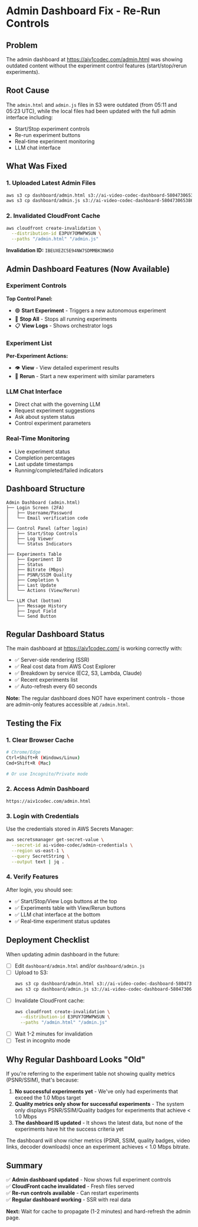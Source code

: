 # Admin Dashboard Fix - Re-Run Controls

## Problem

The admin dashboard at https://aiv1codec.com/admin.html was showing outdated content without the experiment control features (start/stop/rerun experiments).

## Root Cause

The `admin.html` and `admin.js` files in S3 were outdated (from 05:11 and 05:23 UTC), while the local files had been updated with the full admin interface including:
- Start/Stop experiment controls
- Re-run experiment buttons
- Real-time experiment monitoring
- LLM chat interface

## What Was Fixed

### 1. Uploaded Latest Admin Files

```bash
aws s3 cp dashboard/admin.html s3://ai-video-codec-dashboard-580473065386/admin.html
aws s3 cp dashboard/admin.js s3://ai-video-codec-dashboard-580473065386/admin.js
```

### 2. Invalidated CloudFront Cache

```bash
aws cloudfront create-invalidation \
  --distribution-id E3PUY7OMWPWSUN \
  --paths "/admin.html" "/admin.js"
```

**Invalidation ID:** `IBEUXEZC5E94NW7SDMMBK3NWSO`

## Admin Dashboard Features (Now Available)

### Experiment Controls

**Top Control Panel:**
- 🟢 **Start Experiment** - Triggers a new autonomous experiment
- 🔴 **Stop All** - Stops all running experiments
- 📋 **View Logs** - Shows orchestrator logs

### Experiment List

**Per-Experiment Actions:**
- 👁️ **View** - View detailed experiment results
- 🔄 **Rerun** - Start a new experiment with similar parameters

### LLM Chat Interface

- Direct chat with the governing LLM
- Request experiment suggestions
- Ask about system status
- Control experiment parameters

### Real-Time Monitoring

- Live experiment status
- Completion percentages
- Last update timestamps
- Running/completed/failed indicators

## Dashboard Structure

```
Admin Dashboard (admin.html)
├── Login Screen (2FA)
│   ├── Username/Password
│   └── Email verification code
│
├── Control Panel (after login)
│   ├── Start/Stop Controls
│   ├── Log Viewer
│   └── Status Indicators
│
├── Experiments Table
│   ├── Experiment ID
│   ├── Status
│   ├── Bitrate (Mbps)
│   ├── PSNR/SSIM Quality
│   ├── Completion %
│   ├── Last Update
│   └── Actions (View/Rerun)
│
└── LLM Chat (bottom)
    ├── Message History
    ├── Input Field
    └── Send Button
```

## Regular Dashboard Status

The main dashboard at https://aiv1codec.com/ is working correctly with:
- ✅ Server-side rendering (SSR)
- ✅ Real cost data from AWS Cost Explorer
- ✅ Breakdown by service (EC2, S3, Lambda, Claude)
- ✅ Recent experiments list
- ✅ Auto-refresh every 60 seconds

**Note:** The regular dashboard does NOT have experiment controls - those are admin-only features accessible at `/admin.html`.

## Testing the Fix

### 1. Clear Browser Cache

```bash
# Chrome/Edge
Ctrl+Shift+R (Windows/Linux)
Cmd+Shift+R (Mac)

# Or use Incognito/Private mode
```

### 2. Access Admin Dashboard

```
https://aiv1codec.com/admin.html
```

### 3. Login with Credentials

Use the credentials stored in AWS Secrets Manager:
```bash
aws secretsmanager get-secret-value \
  --secret-id ai-video-codec/admin-credentials \
  --region us-east-1 \
  --query SecretString \
  --output text | jq .
```

### 4. Verify Features

After login, you should see:
- ✅ Start/Stop/View Logs buttons at the top
- ✅ Experiments table with View/Rerun buttons
- ✅ LLM chat interface at the bottom
- ✅ Real-time experiment status updates

## Deployment Checklist

When updating admin dashboard in the future:

- [ ] Edit `dashboard/admin.html` and/or `dashboard/admin.js`
- [ ] Upload to S3:
  ```bash
  aws s3 cp dashboard/admin.html s3://ai-video-codec-dashboard-580473065386/
  aws s3 cp dashboard/admin.js s3://ai-video-codec-dashboard-580473065386/
  ```
- [ ] Invalidate CloudFront cache:
  ```bash
  aws cloudfront create-invalidation \
    --distribution-id E3PUY7OMWPWSUN \
    --paths "/admin.html" "/admin.js"
  ```
- [ ] Wait 1-2 minutes for invalidation
- [ ] Test in incognito mode

## Why Regular Dashboard Looks "Old"

If you're referring to the experiment table not showing quality metrics (PSNR/SSIM), that's because:

1. **No successful experiments yet** - We've only had experiments that exceed the 1.0 Mbps target
2. **Quality metrics only show for successful experiments** - The system only displays PSNR/SSIM/Quality badges for experiments that achieve < 1.0 Mbps
3. **The dashboard IS updated** - It shows the latest data, but none of the experiments have hit the success criteria yet

The dashboard will show richer metrics (PSNR, SSIM, quality badges, video links, decoder downloads) once an experiment achieves < 1.0 Mbps bitrate.

## Summary

✅ **Admin dashboard updated** - Now shows full experiment controls  
✅ **CloudFront cache invalidated** - Fresh files served  
✅ **Re-run controls available** - Can restart experiments  
✅ **Regular dashboard working** - SSR with real data  

**Next:** Wait for cache to propagate (1-2 minutes) and hard-refresh the admin page.


